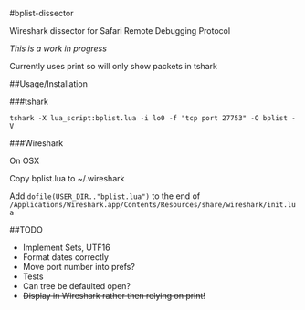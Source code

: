 #bplist-dissector

Wireshark dissector for Safari Remote Debugging Protocol

*This is a work in progress*

Currently uses print so will only show packets in tshark

##Usage/Installation

###tshark

```tshark -X lua_script:bplist.lua -i lo0 -f "tcp port 27753" -O bplist -V```

###Wireshark

On OSX

Copy bplist.lua to ~/.wireshark

Add ```dofile(USER_DIR.."bplist.lua")``` to the end of ```/Applications/Wireshark.app/Contents/Resources/share/wireshark/init.lua```

##TODO

- Implement Sets, UTF16
- Format dates correctly
- Move port number into prefs?
- Tests
- Can tree be defaulted open?
- ~~Display in Wireshark rather then relying on print!~~
